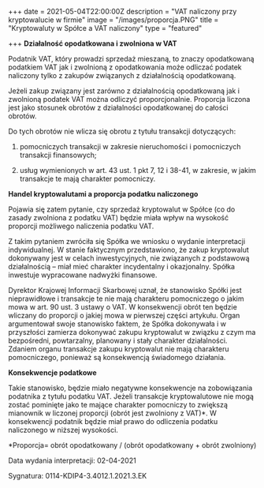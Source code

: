+++
date = 2021-05-04T22:00:00Z
description = "VAT naliczony przy kryptowalucie w firmie"
image = "/images/proporcja.PNG"
title = "Kryptowaluty w Spółce a VAT naliczony"
type = "featured"

+++
**Działalność opodatkowana i zwolniona w VAT**

Podatnik VAT, który prowadzi sprzedaż mieszaną, to znaczy opodatkowaną podatkiem VAT jak i zwolnioną z opodatkowania może odliczać podatek naliczony tylko z zakupów związanych z działalnością opodatkowaną.

Jeżeli zakup związany jest zarówno z działalnością opodatkowaną jak i zwolnioną podatek VAT można odliczyć proporcjonalnie. Proporcja liczona jest jako stosunek obrotów z działalności opodatkowanej do całości obrotów.

Do tych obrotów nie wlicza się obrotu z tytułu transakcji dotyczących:

1) pomocniczych transakcji w zakresie nieruchomości i pomocniczych transakcji finansowych;

2) usług wymienionych w art. 43 ust. 1 pkt 7, 12 i 38-41, w zakresie, w jakim transakcje te mają charakter pomocniczy.

**Handel kryptowalutami a proporcja podatku naliczonego**

Pojawia się zatem pytanie, czy sprzedaż kryptowalut w Spółce (co do zasady zwolniona z podatku VAT) będzie miała wpływ na wysokość proporcji możliwego naliczenia podatku VAT.

Z takim pytaniem zwróciła się Spółka we wniosku o wydanie interpretacji indywidualnej. W stanie faktycznym przedstawiono, że zakup kryptowalut dokonywany jest w celach inwestycyjnych, nie związanych z podstawową działalnością – miał mieć charakter incydentalny i okazjonalny. Spółka inwestuje wypracowane nadwyżki finansowe.

Dyrektor Krajowej Informacji Skarbowej uznał, że stanowisko Spółki jest nieprawidłowe i transakcje te nie mają charakteru pomocniczego o jakim mowa w art. 90 ust. 3 ustawy o VAT. W konsekwencji obrót ten będzie wliczany do proporcji o jakiej mowa w pierwszej części artykułu. Organ argumentował swoje stanowisko faktem, że Spółka dokonywała i w przyszłości zamierza dokonywać zakupu kryptowalut w związku z czym ma bezpośredni, powtarzalny, planowany i stały charakter działalności. Zdaniem organu transakcje zakupu kryptowalut nie mają charakteru pomocniczego, ponieważ są konsekwencją świadomego działania.

**Konsekwencje podatkowe**

Takie stanowisko, będzie miało negatywne konsekwencje na zobowiązania podatnika z tytułu podatku VAT. Jeżeli transakcje kryptowalutowe nie mogą zostać pominięte jako te mające charakter pomocniczy to zwiększą mianownik w liczonej proporcji (obrót jest zwolniony z VAT)*. W konsekwencji podatnik będzie miał prawo do odliczenia podatku naliczonego w niższej wysokości.

\*Proporcja= obrót opodatkowany / (obrót opodatkowany + obrót zwolniony)

Data wydania interpretacji: 02-04-2021

Sygnatura: 0114-KDIP4-3.4012.1.2021.3.EK